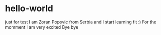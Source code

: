 # hello-world
just for test 
I am Zoran Popovic from Serbia and I start learning fit :)
For the momment I am very excited
Bye bye 
